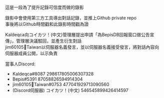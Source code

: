 這是一段為了提升記錄可信度而做的錄影

錄影中會使用第三方工具導出對話記錄，並推上Github private repo\
事後將以Github時間戳和此錄影時間戳為證

Kaldeqca向コイカツ！(中文)管理層提出申請「為BepisDB回報窗口做公告宣傳」，管理層決議駁回，並產生衍生對話\
jim60105🦜Taiwan以伺服器名義發言，並以伺服器名義接受發言，將對話內容向伺服器成員公開，以示負責

當事人Discord:
- Kaldeqca#8087 298617805006307328
- Bepis#5391 87058826594914304
- jim60105🦜Taiwan#0753 477041929713090560
- (Discord伺服器) コイカツ！(中文) 546545899426414597
